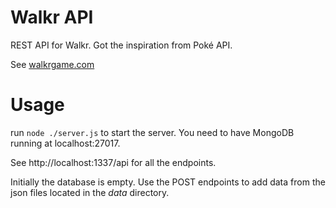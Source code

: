 # Walkr API

REST API for Walkr. Got the inspiration from Poké API.

See [walkrgame.com](http://www.walkrgame.com)

# Usage

run `node ./server.js` to start the server. You need to have MongoDB running at localhost:27017.

See http://localhost:1337/api for all the endpoints.

Initially the database is empty. Use the POST endpoints to add data from the json files located in the *data* directory.

